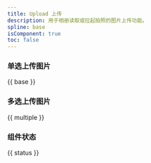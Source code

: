 ```yaml
---
title: Upload 上传
description: 用于相册读取或拉起拍照的图片上传功能。
spline: base
isComponent: true
toc: false
---
```


### 单选上传图片

{{ base }}

### 多选上传图片

{{ multiple }}

### 组件状态

{{ status }}